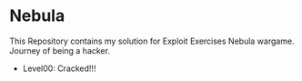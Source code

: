 # Nebula
This Repository contains my solution for Exploit Exercises Nebula wargame. Journey of being a hacker.
* Level00: Cracked!!!
